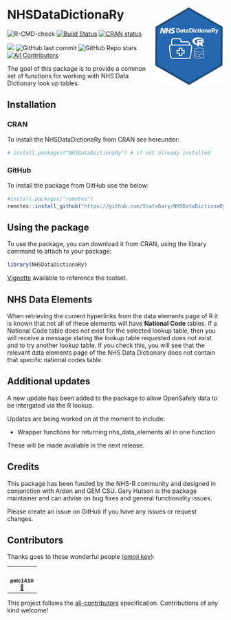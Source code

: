 

# NHSDataDictionaRy <img src="man/figures/logo.png" width="160px" align="right" />

  <!-- badges: start -->
 ![R-CMD-check](https://github.com/StatsGary/NHSDataDictionaRy/workflows/R-CMD-check/badge.svg)
 [![Build Status](https://travis-ci.com/StatsGary/NHSDataDictionaRy.svg?token=qEbF4fyFyqZQw11E4C2x&branch=master)](https://travis-ci.com/StatsGary/NHSDataDictionaRy)
   [![CRAN status](https://www.r-pkg.org/badges/version/NHSDataDictionaRy)](https://CRAN.R-project.org/package=NHSDataDictionaRy) 
  <!-- ALL-CONTRIBUTORS-BADGE:START - Do not remove or modify this section -->
  [![](https://cranlogs.r-pkg.org/badges/NHSDataDictionaRy)](https://cran.r-project.org/package=NHSDataDictionaRy)
  ![GitHub last commit](https://img.shields.io/github/last-commit/StatsGary/NHSDataDictionaRy)
  ![GitHub Repo stars](https://img.shields.io/github/stars/StatsGary/NHSDataDictionaRy?label=NHSDataDictionaRy%20Stars)
[![All Contributors](https://img.shields.io/badge/all_contributors-1-orange.svg?style=flat-square)](#contributors-)
<!-- ALL-CONTRIBUTORS-BADGE:END -->
  
  
The goal of this package is to provide a common set of functions for working with NHS Data Dictionary look up tables. 

## Installation

### CRAN

To install the NHSDataDictionaRy from CRAN see hereunder:

``` r
# install.packages("NHSDataDictionaRy") # if not already installed

```

### GitHub

To install the package from GitHub use the below:

``` r
#install.packages("remotes")
remotes::install_github("https://github.com/StatsGary/NHSDataDictionaRy")

```
## Using the package

To use the package, you can download it from CRAN, using the library command to attach to your package:

``` r
library(NHSDataDictionaRy)

```
[Vignette](https://cran.r-project.org/web/packages/NHSDataDictionaRy/vignettes/introduction.html) available to reference the toolset.

## NHS Data Elements

When retrieving the current hyperlinks from the data elements page of R it is known that not all of these elements will have <strong>National Code</strong> tables. If a National Code table does not exist for the selected lookup table, then you will receive a message stating the lookup table requested does not exist and to try another lookup table. If you check this, you will see that the relevant data elements page of the NHS Data Dictionary does not contain that specific national codes table. 

## Additional updates

A new update has been added to the package to allow OpenSafely data to be intergated via the R lookup. 

Updates are being worked on at the moment to include:
- Wrapper functions for returning nhs_data_elements all in one function

These will be made available in the next release. 

## Credits 

This package has been funded by the NHS-R community and designed in conjunction with Arden and GEM CSU. Gary Hutson is the package maintainer and can advise on bug fixes and general functionality issues. 

Please create an issue on GitHub if you have any issues or request changes. 

## Contributors 

Thanks goes to these wonderful people ([emoji key](https://allcontributors.org/docs/en/emoji-key)):

<!-- ALL-CONTRIBUTORS-LIST:START - Do not remove or modify this section -->
<!-- prettier-ignore-start -->
<!-- markdownlint-disable -->
<table>
  <tr>
    <td align="center"><a href="https://github.com/polc1410"><img src="https://avatars.githubusercontent.com/u/1819213?v=4?s=100" width="100px;" alt=""/><br /><sub><b>polc1410</b></sub></a><br /><a href="#design-polc1410" title="Design">🎨</a></td>
  </tr>
</table>

<!-- markdownlint-restore -->
<!-- prettier-ignore-end -->

<!-- ALL-CONTRIBUTORS-LIST:END -->

This project follows the [all-contributors](https://github.com/all-contributors/all-contributors) specification. Contributions of any kind welcome!
